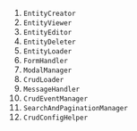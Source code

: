 1. `EntityCreator`  
2. `EntityViewer`  
3. `EntityEditor`  
4. `EntityDeleter`  
5. `EntityLoader`  
6. `FormHandler`  
7. `ModalManager`  
8. `CrudLoader`  
9. `MessageHandler`  
10. `CrudEventManager`  
11. `SearchAndPaginationManager`  
12. `CrudConfigHelper`  